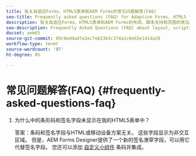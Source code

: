 ```yaml
---
title: 有关自适应Forms、HTML5表单和AEM Forms的常见问题解答(FAQ)
seo-title: Frequently asked questions (FAQ) for Adaptive Forms, HTML5 forms, and AEM Forms
description: 有关自适应Forms、HTML5表单和AEM Forms的布局、脚本支持和范围的常见问题解答(FAQ)。
seo-description: Frequently Asked Questions (FAQ) about layout, scripting support, and scope of Adaptive Forms, HTML5 forms, and AEM Forms.
docset: aem65
source-git-commit: 99c9eddad7a2ec7eb23b3c374a1c0e65e141da20
workflow-type: tm+mt
source-wordcount: '97'
ht-degree: 0%

---
```



# 常见问题解答(FAQ) {#frequently-asked-questions-faq}

1. 为什么中的条形码和签名字段未显示在我的HTML5表单中？

   答案：条码和签名字段与HTML或移动设备方案无关。 这些字段显示为非交互区域。 但是，AEM Forms Designer提供了一个新的签名潦草字段，可以用它代替签名字段。 您还可以添加 [自定义小组件](../../forms/using/custom-widgets.md) 条码并集成。


